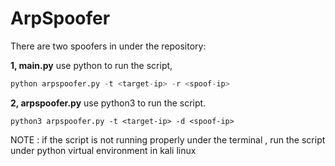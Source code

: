 # ArpSpoofer
There are two spoofers in under the repository:

**1, main.py**
use python to run the script,
```python
python arpspoofer.py -t <target-ip> -r <spoof-ip>
```

**2, arpspoofer.py**
use python3 to run the script.
```python3
python3 arpspoofer.py -t <target-ip> -d <spoof-ip>
```

NOTE : if the script is not running properly under the terminal , run the script under python virtual environment in kali linux
